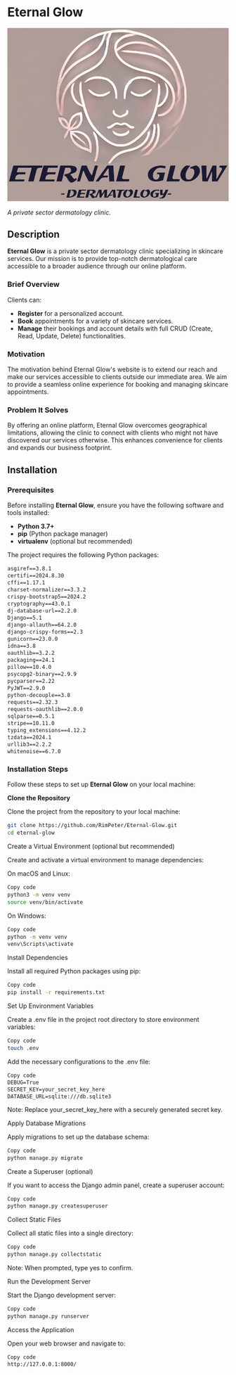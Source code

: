 # Eternal Glow

![Eternal Glow Logo](static/images/MAINLOGO_2.png)

*A private sector dermatology clinic.*
## Description

**Eternal Glow** is a private sector dermatology clinic specializing in skincare services. Our mission is to provide top-notch dermatological care accessible to a broader audience through our online platform.

### Brief Overview

Clients can:

- **Register** for a personalized account.
- **Book** appointments for a variety of skincare services.
- **Manage** their bookings and account details with full CRUD (Create, Read, Update, Delete) functionalities.

### Motivation

The motivation behind Eternal Glow's website is to extend our reach and make our services accessible to clients outside our immediate area. We aim to provide a seamless online experience for booking and managing skincare appointments.

### Problem It Solves

By offering an online platform, Eternal Glow overcomes geographical limitations, allowing the clinic to connect with clients who might not have discovered our services otherwise. This enhances convenience for clients and expands our business footprint.

## Installation

### Prerequisites

Before installing **Eternal Glow**, ensure you have the following software and tools installed:

- **Python 3.7+**
- **pip** (Python package manager)
- **virtualenv** (optional but recommended)

The project requires the following Python packages:

```plaintext
asgiref==3.8.1
certifi==2024.8.30
cffi==1.17.1
charset-normalizer==3.3.2
crispy-bootstrap5==2024.2
cryptography==43.0.1
dj-database-url==2.2.0
Django==5.1
django-allauth==64.2.0
django-crispy-forms==2.3
gunicorn==23.0.0
idna==3.8
oauthlib==3.2.2
packaging==24.1
pillow==10.4.0
psycopg2-binary==2.9.9
pycparser==2.22
PyJWT==2.9.0
python-decouple==3.8
requests==2.32.3
requests-oauthlib==2.0.0
sqlparse==0.5.1
stripe==10.11.0
typing_extensions==4.12.2
tzdata==2024.1
urllib3==2.2.2
whitenoise==6.7.0
```
### Installation Steps

Follow these steps to set up **Eternal Glow** on your local machine:

**Clone the Repository**

   Clone the project from the repository to your local machine:

   ```bash
   git clone https://github.com/RimPeter/Eternal-Glow.git
   cd eternal-glow
```
Create a Virtual Environment (optional but recommended)

Create and activate a virtual environment to manage dependencies:

On macOS and Linux:

```bash
Copy code
python3 -m venv venv
source venv/bin/activate
```
On Windows:

```bash
Copy code
python -m venv venv
venv\Scripts\activate
```
Install Dependencies

Install all required Python packages using pip:

```bash
Copy code
pip install -r requirements.txt
```
Set Up Environment Variables

Create a .env file in the project root directory to store environment variables:

```bash
Copy code
touch .env
```
Add the necessary configurations to the .env file:

```dotenv
Copy code
DEBUG=True
SECRET_KEY=your_secret_key_here
DATABASE_URL=sqlite:///db.sqlite3
```
Note: Replace your_secret_key_here with a securely generated secret key.

Apply Database Migrations

Apply migrations to set up the database schema:

```bash
Copy code
python manage.py migrate
```
Create a Superuser (optional)

If you want to access the Django admin panel, create a superuser account:

```bash
Copy code
python manage.py createsuperuser
```
Collect Static Files

Collect all static files into a single directory:

```bash
Copy code
python manage.py collectstatic
```
Note: When prompted, type yes to confirm.

Run the Development Server

Start the Django development server:

```bash
Copy code
python manage.py runserver
```
Access the Application

Open your web browser and navigate to:

```url
Copy code
http://127.0.0.1:8000/
```
